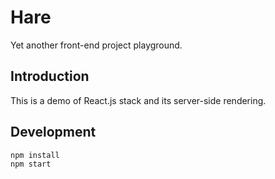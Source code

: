 # Hare

Yet another front-end project playground.

## Introduction

This is a demo of React.js stack and its server-side rendering.

## Development

```
npm install
npm start
```
